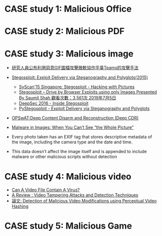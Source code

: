 


# CASE study 1: Malicious Office

# CASE study 2: Malicious PDF

# CASE study 3: Malicious image
- [研究人員公布利用惡意GIF圖檔攻擊微軟協作平臺Teams的攻擊手法](https://www.ithome.com.tw/news/152998)
- [Stegosploit: Exploit Delivery via Steganography and Polyglots(2015)](https://stegosploit.info/)
  - [SyScan'15 Singapore: Stegosploit - Hacking with Pictures](https://www.youtube.com/watch?v=np0mPy-EHII) 
  - [Stegosploit – Drive by Browser Exploits using only Images Presented By Saumil Shah 觀看次數：3,561次  2019年7月5日](https://www.youtube.com/watch?v=zyLxYfGlGZE)
  - [DeepSec 2016 - Inside Stegosploit](https://vimeo.com/196262819)
  - [PyStegosploit - Exploit Delivery via Steganography and Polyglots](https://github.com/Charmve/PyStegosploit)
- [OPSwAT:Deep Content Disarm and Reconstruction (Deep CDR)](https://www.opswat.com/technologies/data-sanitization)

- [Malware in Images: When You Can’t See “the Whole Picture”]()
- Every photo taken has an EXIF tag that stores descriptive metadata of the image, including the camera type and the date and time. 
- This data doesn’t affect the image itself and is appended to include malware or other malicious scripts without detection
 
# CASE study 4: Malicious video
- [Can A Video File Contain A Virus?](https://www.opswat.com/blog/can-video-file-contain-virus#reference-1)
- [A Review : Video Tampering Attacks and Detection Techniques](https://www.researchgate.net/publication/336494795_A_Review_Video_Tampering_Attacks_and_Detection_Techniques)
- [論文: Detection of Malicious Video Modifications using Perceptual Video Hashing](https://ieeexplore.ieee.org/abstract/document/9277177)

# CASE study 5: Malicious Game
